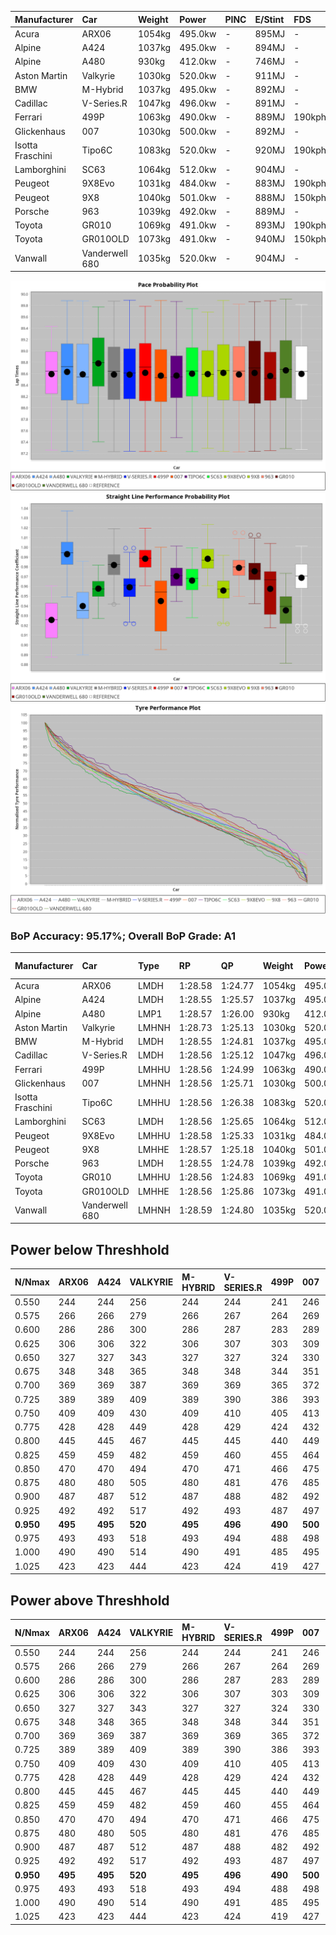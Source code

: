 | Manufacturer     | Car            | Weight | Power   | PINC    | E/Stint | FDS     |
|:-|:-|:-|:-|:-|:-|:-|
| Acura            | ARX06          | 1054kg | 495.0kw |    -    | 895MJ   |    -    |
| Alpine           | A424           | 1037kg | 495.0kw |    -    | 894MJ   |    -    |
| Alpine           | A480           | 930kg  | 412.0kw |    -    | 746MJ   |    -    |
| Aston Martin     | Valkyrie       | 1030kg | 520.0kw |    -    | 911MJ   |    -    |
| BMW              | M-Hybrid       | 1037kg | 495.0kw |    -    | 892MJ   |    -    |
| Cadillac         | V-Series.R     | 1047kg | 496.0kw |    -    | 891MJ   |    -    |
| Ferrari          | 499P           | 1063kg | 490.0kw |    -    | 889MJ   | 190kph  |
| Glickenhaus      | 007            | 1030kg | 500.0kw |    -    | 892MJ   |    -    |
| Isotta Fraschini | Tipo6C         | 1083kg | 520.0kw |    -    | 920MJ   | 190kph  |
| Lamborghini      | SC63           | 1064kg | 512.0kw |    -    | 904MJ   |    -    |
| Peugeot          | 9X8Evo         | 1031kg | 484.0kw |    -    | 883MJ   | 190kph  |
| Peugeot          | 9X8            | 1040kg | 501.0kw |    -    | 888MJ   | 150kph  |
| Porsche          | 963            | 1039kg | 492.0kw |    -    | 889MJ   |    -    |
| Toyota           | GR010          | 1069kg | 491.0kw |    -    | 893MJ   | 190kph  |
| Toyota           | GR010OLD       | 1073kg | 491.0kw |    -    | 940MJ   | 150kph  |
| Vanwall          | Vanderwell 680 | 1035kg | 520.0kw |    -    | 904MJ   |    -    |

![PACECHART](./IMG/AUTO.png)
![STRAIGHTLINEPERFORMANCECHART](./IMG/AUTO_sp.png)
![TYREPERFORMANCECHART](./IMG/AUTO_tw.png)

### BoP Accuracy: 95.17%; Overall BoP Grade: A1
| Manufacturer     | Car            | Type  | RP      | QP      | Weight | Power¹  | Threshhold | PINC    | Power²   | E/Stint | AVG Vmax  | FDS     | RDLC | L/Stint | BOP-Grade | Model Accuracy | Model Points | Match%  | SimDiff |
|:-|:-|:-|:-|:-|:-|:-|:-|:-|:-|:-|:-|:-|:-|:-|:-|:-|:-|:-|:-|
| Acura            | ARX06          | LMDH  | 1:28.58 | 1:24.77 | 1054kg | 495.0kw | 0.0kph     |    -    | 495.00kw |  895MJ  | 269.04kph |    -    | 1.01 | 43      | +B2       | 100.00%        | 996          | 82.81%  | #       |
| Alpine           | A424           | LMDH  | 1:28.55 | 1:25.57 | 1037kg | 495.0kw | 0.0kph     |    -    | 495.00kw |  894MJ  | 280.66kph |    -    | 1.01 | 43      | ~A1       | 99.49%         | 1360         | 100.00% | #       |
| Alpine           | A480           | LMP1  | 1:28.57 | 1:26.00 |  930kg | 412.0kw | 0.0kph     |    -    | 412.00kw |  746MJ  | 269.54kph |    -    | 1.00 | 40      | ~A1       | 97.75%         | 1567         | 100.00% | #       |
| Aston Martin     | Valkyrie       | LMHNH | 1:28.73 | 1:25.13 | 1030kg | 520.0kw | 0.0kph     |    -    | 520.00kw |  911MJ  | 277.24kph |    -    | 1.04 | 43      | ~A1       | 100.00%        | 312          | 100.00% | #       |
| BMW              | M-Hybrid       | LMDH  | 1:28.55 | 1:24.81 | 1037kg | 495.0kw | 0.0kph     |    -    | 495.00kw |  892MJ  | 279.49kph |    -    | 1.01 | 43      | ~A1       | 98.62%         | 2363         | 100.00% | #       |
| Cadillac         | V-Series.R     | LMDH  | 1:28.56 | 1:25.12 | 1047kg | 496.0kw | 0.0kph     |    -    | 496.00kw |  891MJ  | 274.53kph |    -    | 1.01 | 43      | ~A1       | 98.50%         | 4201         | 95.09%  | #       |
| Ferrari          | 499P           | LMHHU | 1:28.56 | 1:24.99 | 1063kg | 490.0kw | 0.0kph     |    -    | 490.00kw |  889MJ  | 277.82kph | 190kph  | 1.02 | 43      | ~A1       | 100.00%        | 4441         | 98.65%  | #       |
| Glickenhaus      | 007            | LMHNH | 1:28.56 | 1:25.71 | 1030kg | 500.0kw | 0.0kph     |    -    | 500.00kw |  892MJ  | 273.47kph |    -    | 0.97 | 43      | ~A1       | 94.07%         | 2174         | 96.64%  | #       |
| Isotta Fraschini | Tipo6C         | LMHHU | 1:28.56 | 1:26.38 | 1083kg | 520.0kw | 0.0kph     |    -    | 520.00kw |  920MJ  | 276.63kph | 190kph  | 1.02 | 43      | +B2       | 98.48%         | 130          | 80.23%  | #       |
| Lamborghini      | SC63           | LMDH  | 1:28.56 | 1:25.65 | 1064kg | 512.0kw | 0.0kph     |    -    | 512.00kw |  904MJ  | 276.03kph |    -    | 1.02 | 43      | ~A1       | 100.00%        | 784          | 97.31%  | #       |
| Peugeot          | 9X8Evo         | LMHHU | 1:28.58 | 1:25.33 | 1031kg | 484.0kw | 0.0kph     |    -    | 484.00kw |  883MJ  | 279.33kph | 190kph  | 1.02 | 43      | +B2       | 100.00%        | 808          | 84.97%  | #       |
| Peugeot          | 9X8            | LMHHE | 1:28.57 | 1:25.18 | 1040kg | 501.0kw | 0.0kph     |    -    | 501.00kw |  888MJ  | 273.82kph | 150kph  | 1.02 | 43      | ~A1       | 98.79%         | 5064         | 100.00% | #       |
| Porsche          | 963            | LMDH  | 1:28.55 | 1:24.78 | 1039kg | 492.0kw | 0.0kph     |    -    | 492.00kw |  889MJ  | 277.67kph |    -    | 1.01 | 43      | ~A1       | 99.87%         | 12613        | 99.61%  | #       |
| Toyota           | GR010          | LMHHU | 1:28.56 | 1:24.83 | 1069kg | 491.0kw | 0.0kph     |    -    | 491.00kw |  893MJ  | 275.16kph | 190kph  | 1.02 | 43      | ~A1       | 99.73%         | 2956         | 98.45%  | #       |
| Toyota           | GR010OLD       | LMHHE | 1:28.56 | 1:25.86 | 1073kg | 491.0kw | 0.0kph     |    -    | 491.00kw |  940MJ  | 272.34kph | 150kph  | 1.02 | 43      | +B1       | 94.62%         | 880          | 88.90%  | #       |
| Vanwall          | Vanderwell 680 | LMHNH | 1:28.59 | 1:24.80 | 1035kg | 520.0kw | 0.0kph     |    -    | 520.00kw |  904MJ  | 273.74kph |    -    | 1.01 | 43      | ~A1       | 99.09%         | 544          | 100.00% | #       |

## Power below Threshhold
| N/Nmax    | ARX06   | A424    | VALKYRIE | M-HYBRID | V-SERIES.R | 499P    | 007     | TIPO6C  | SC63    | 9X8EVO  | 9X8     | 963     | GR010   | GR010OLD | VANDERWELL 680 | ​     | RPM      | A480    |
|:-|:-|:-|:-|:-|:-|:-|:-|:-|:-|:-|:-|:-|:-|:-|:-|:-|:-|:-|
|  0.550    |  244    |  244    |  256     |  244     |  244       |  241    |  246    |  256    |  252    |  238    |  247    |  242    |  242    |  242     |  256           |  ​    |   --     |   -     |
|  0.575    |  266    |  266    |  279     |  266     |  267       |  264    |  269    |  279    |  275    |  260    |  270    |  265    |  264    |  264     |  279           |  ​    |   --     |   -     |
|  0.600    |  286    |  286    |  300     |  286     |  287       |  283    |  289    |  300    |  296    |  279    |  290    |  284    |  284    |  284     |  300           |  ​    |   --     |   -     |
|  0.625    |  306    |  306    |  322     |  306     |  307       |  303    |  309    |  322    |  317    |  299    |  310    |  304    |  304    |  304     |  322           |  ​    |   --     |   -     |
|  0.650    |  327    |  327    |  343     |  327     |  327       |  324    |  330    |  343    |  338    |  320    |  331    |  325    |  324    |  324     |  343           |  ​    |   --     |   -     |
|  0.675    |  348    |  348    |  365     |  348     |  348       |  344    |  351    |  365    |  359    |  340    |  352    |  345    |  345    |  345     |  365           |  ​    |   --     |   -     |
|  0.700    |  369    |  369    |  387     |  369     |  369       |  365    |  372    |  387    |  381    |  361    |  373    |  366    |  366    |  366     |  387           |  ​    |   --     |   -     |
|  0.725    |  389    |  389    |  409     |  389     |  390       |  386    |  393    |  409    |  403    |  381    |  394    |  387    |  386    |  386     |  409           |  ​    |   --     |   -     |
|  0.750    |  409    |  409    |  430     |  409     |  410       |  405    |  413    |  430    |  423    |  400    |  414    |  407    |  406    |  406     |  430           |  ​    |   --     |   -     |
|  0.775    |  428    |  428    |  449     |  428     |  429       |  424    |  432    |  449    |  442    |  418    |  433    |  425    |  424    |  424     |  449           |  ​    |  5000    |  242    |
|  0.800    |  445    |  445    |  467     |  445     |  445       |  440    |  449    |  467    |  460    |  435    |  450    |  442    |  441    |  441     |  467           |  ​    |  5500    |  286    |
|  0.825    |  459    |  459    |  482     |  459     |  460       |  455    |  464    |  482    |  475    |  449    |  465    |  456    |  455    |  455     |  482           |  ​    |  6000    |  319    |
|  0.850    |  470    |  470    |  494     |  470     |  471       |  466    |  475    |  494    |  486    |  460    |  476    |  467    |  466    |  466     |  494           |  ​    |  6500    |  361    |
|  0.875    |  480    |  480    |  505     |  480     |  481       |  476    |  485    |  505    |  497    |  470    |  486    |  477    |  476    |  476     |  505           |  ​    |  7000    |  403    |
|  0.900    |  487    |  487    |  512     |  487     |  488       |  482    |  492    |  512    |  504    |  476    |  493    |  484    |  483    |  483     |  512           |  ​    |  7500    |  413    |
|  0.925    |  492    |  492    |  517     |  492     |  493       |  487    |  497    |  517    |  509    |  481    |  498    |  489    |  488    |  488     |  517           |  ​    |  8000    |  409    |
| **0.950** | **495** | **495** | **520**  | **495**  | **496**    | **490** | **500** | **520** | **512** | **484** | **501** | **492** | **491** | **491**  | **520**        | **​** | **8500** | **412** |
|  0.975    |  493    |  493    |  518     |  493     |  494       |  488    |  498    |  518    |  510    |  482    |  499    |  490    |  489    |  489     |  518           |  ​    |  9000    |  206    |
|  1.000    |  490    |  490    |  514     |  490     |  491       |  485    |  495    |  514    |  506    |  479    |  496    |  487    |  486    |  486     |  514           |  ​    |   --     |   -     |
|  1.025    |  423    |  423    |  444     |  423     |  424       |  419    |  427    |  444    |  437    |  413    |  428    |  420    |  419    |  419     |  444           |  ​    |   --     |   -     |

## Power above Threshhold
| N/Nmax    | ARX06   | A424    | VALKYRIE | M-HYBRID | V-SERIES.R | 499P    | 007     | TIPO6C  | SC63    | 9X8EVO  | 9X8     | 963     | GR010   | GR010OLD | VANDERWELL 680 | ​     | RPM      | A480    |
|:-|:-|:-|:-|:-|:-|:-|:-|:-|:-|:-|:-|:-|:-|:-|:-|:-|:-|:-|
|  0.550    |  244    |  244    |  256     |  244     |  244       |  241    |  246    |  256    |  252    |  238    |  247    |  242    |  242    |  242     |  256           |  ​    |   --     |   -     |
|  0.575    |  266    |  266    |  279     |  266     |  267       |  264    |  269    |  279    |  275    |  260    |  270    |  265    |  264    |  264     |  279           |  ​    |   --     |   -     |
|  0.600    |  286    |  286    |  300     |  286     |  287       |  283    |  289    |  300    |  296    |  279    |  290    |  284    |  284    |  284     |  300           |  ​    |   --     |   -     |
|  0.625    |  306    |  306    |  322     |  306     |  307       |  303    |  309    |  322    |  317    |  299    |  310    |  304    |  304    |  304     |  322           |  ​    |   --     |   -     |
|  0.650    |  327    |  327    |  343     |  327     |  327       |  324    |  330    |  343    |  338    |  320    |  331    |  325    |  324    |  324     |  343           |  ​    |   --     |   -     |
|  0.675    |  348    |  348    |  365     |  348     |  348       |  344    |  351    |  365    |  359    |  340    |  352    |  345    |  345    |  345     |  365           |  ​    |   --     |   -     |
|  0.700    |  369    |  369    |  387     |  369     |  369       |  365    |  372    |  387    |  381    |  361    |  373    |  366    |  366    |  366     |  387           |  ​    |   --     |   -     |
|  0.725    |  389    |  389    |  409     |  389     |  390       |  386    |  393    |  409    |  403    |  381    |  394    |  387    |  386    |  386     |  409           |  ​    |   --     |   -     |
|  0.750    |  409    |  409    |  430     |  409     |  410       |  405    |  413    |  430    |  423    |  400    |  414    |  407    |  406    |  406     |  430           |  ​    |   --     |   -     |
|  0.775    |  428    |  428    |  449     |  428     |  429       |  424    |  432    |  449    |  442    |  418    |  433    |  425    |  424    |  424     |  449           |  ​    |  5000    |  242    |
|  0.800    |  445    |  445    |  467     |  445     |  445       |  440    |  449    |  467    |  460    |  435    |  450    |  442    |  441    |  441     |  467           |  ​    |  5500    |  286    |
|  0.825    |  459    |  459    |  482     |  459     |  460       |  455    |  464    |  482    |  475    |  449    |  465    |  456    |  455    |  455     |  482           |  ​    |  6000    |  319    |
|  0.850    |  470    |  470    |  494     |  470     |  471       |  466    |  475    |  494    |  486    |  460    |  476    |  467    |  466    |  466     |  494           |  ​    |  6500    |  361    |
|  0.875    |  480    |  480    |  505     |  480     |  481       |  476    |  485    |  505    |  497    |  470    |  486    |  477    |  476    |  476     |  505           |  ​    |  7000    |  403    |
|  0.900    |  487    |  487    |  512     |  487     |  488       |  482    |  492    |  512    |  504    |  476    |  493    |  484    |  483    |  483     |  512           |  ​    |  7500    |  413    |
|  0.925    |  492    |  492    |  517     |  492     |  493       |  487    |  497    |  517    |  509    |  481    |  498    |  489    |  488    |  488     |  517           |  ​    |  8000    |  409    |
| **0.950** | **495** | **495** | **520**  | **495**  | **496**    | **490** | **500** | **520** | **512** | **484** | **501** | **492** | **491** | **491**  | **520**        | **​** | **8500** | **412** |
|  0.975    |  493    |  493    |  518     |  493     |  494       |  488    |  498    |  518    |  510    |  482    |  499    |  490    |  489    |  489     |  518           |  ​    |  9000    |  206    |
|  1.000    |  490    |  490    |  514     |  490     |  491       |  485    |  495    |  514    |  506    |  479    |  496    |  487    |  486    |  486     |  514           |  ​    |   --     |   -     |
|  1.025    |  423    |  423    |  444     |  423     |  424       |  419    |  427    |  444    |  437    |  413    |  428    |  420    |  419    |  419     |  444           |  ​    |   --     |   -     |
